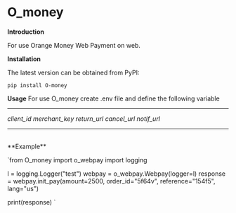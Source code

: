 # O_money

**Introduction**

For use Orange Money Web Payment on web.

**Installation**

The latest version can be obtained from PyPI:

`pip install O-money`

**Usage**
For use O_money create .env file and define the following variable

---

_client_id
merchant_key
return_url
cancel_url
notif_url_

---

<br>
**Example**

`from O_money import o_webpay
import logging

l = logging.Logger("test")
webpay = o_webpay.Webpay(logger=l)
response = webpay.init_pay(amount=2500, order_id="5f64v", reference="154f5", lang="us")

print(response)
`
